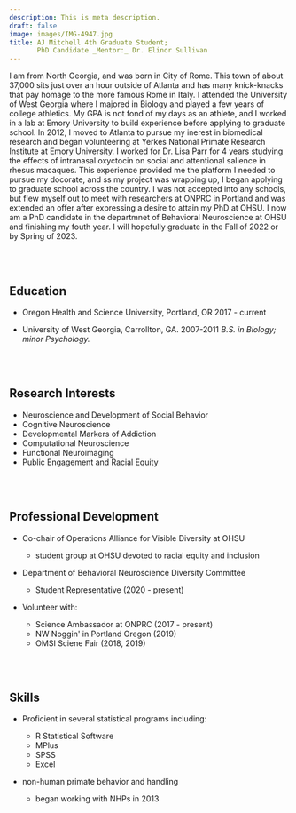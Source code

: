 ```yaml
---
description: This is meta description.
draft: false
image: images/IMG-4947.jpg
title: AJ Mitchell 4th Graduate Student;
       PhD Candidate _Mentor:_ Dr. Elinor Sullivan 
---
```


I am from North Georgia, and was born in City of Rome. This town of about 37,000 sits just over an hour outside of Atlanta and has many knick-knacks that pay homage to the more famous Rome in Italy. I attended the University of West Georgia where I majored in Biology and played a few years of college athletics. My GPA is not fond of my days as an athlete, and I worked in a lab at Emory University to build experience before applying to graduate school. In 2012, I moved to Atlanta to pursue my inerest in biomedical research and began volunteering at Yerkes National Primate Research Institute at Emory University. I worked for Dr. Lisa Parr for 4 years studying the effects of intranasal oxyctocin on social and attentional salience in rhesus macaques. This experience provided me the platform I needed to pursue my docorate, and ss my project was wrapping up, I began applying to graduate school across the country. I was not accepted into any schools, but flew myself out to meet with researchers at ONPRC in Portland and was extended an offer after expressing a desire to attain my PhD at OHSU. I now am a PhD candidate in the departmnet of Behavioral Neuroscience at OHSU and finishing my fouth year. I will hopefully graduate in the Fall of 2022 or by Spring of 2023. 


<br>
<br>

## Education

* Oregon Health and Science University, Portland, OR 2017 - current


* University of West Georgia, Carrollton, GA. 2007-2011
        _B.S._ _in_ _Biology;_ _minor_ _Psychology._

<br>
<br>

## Research Interests

- Neuroscience and Development of Social Behavior
- Cognitive Neuroscience
- Developmental Markers of Addiction 
- Computational Neuroscience
- Functional Neuroimaging
- Public Engagement and Racial Equity  


<br>
<br>

## Professional Development

- Co-chair of Operations Alliance for Visible Diversity at OHSU
  - student group at OHSU devoted to racial equity and inclusion
  
- Department of Behavioral Neuroscience Diversity Committee
  - Student Representative (2020 - present)
  
- Volunteer with:
  - Science Ambassador at ONPRC (2017 - present)
  - NW Noggin' in Portland Oregon (2019)
  - OMSI Sciene Fair (2018, 2019)


<br>
<br>

## Skills

- Proficient in several statistical programs including:
  - R Statistical Software
  - MPlus
  - SPSS
  - Excel
  
- non-human primate behavior and handling
  - began working with NHPs in 2013
